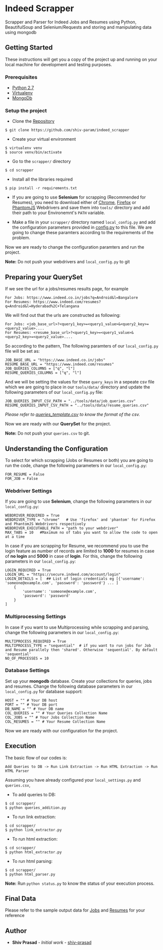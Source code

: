 # Indeed Scrapper

Scrapper and Parser for Indeed Jobs and Resumes using Python, BeautifulSoup and Selenium/Requests and storing and manipulating data using mongodb

## Getting Started

These instructions will get you a copy of the project up and running on your local machine for development and testing purposes.

### Prerequisites

* [Python 2.7](https://www.python.org/downloads/)
* [Virtualenv](https://virtualenv.pypa.io/en/stable/)
* [MongoDb](https://docs.mongodb.com/)

### Setup the project

* Clone the [Repository](https://github.com/shiv-prasad/indeed_scrapper) 
```
$ git clone https://github.com/shiv-param/indeed_scrapper
```

* Create your virtual environment
```
$ virtualenv venv
$ source venv/bin/activate
```

* Go to the `scrapper/` directory
```
$ cd scrapper
```

* Install all the libraries required
```
$ pip install -r requirements.txt
```

* If you are going to use **Selenium** for scrapping (Recommended for Resumes), you need to download either of [Chrome](http://chromedriver.chromium.org/), [Firefox](https://developer.mozilla.org/en-US/docs/Web/WebDriver) or [PhantomJS](http://phantomjs.org/release-1.8.html) Webdrivers and save them into `tools/` directory and add their path to your Environemnt's `PATH` variable.

* Make a file in your `scrapper/` directory named `local_config.py` and add the configuration parameters provided in [config.py](https://github.com/shiv-param/indeed_scrapper/blob/master/scrapper/config.py) to this file. We are going to change these paramters according to the requirements of the problem.

Now we are ready to change the configuration paramters and run the project.

**Note:** Do not push your webdrivers and `local_config.py` to git

## Preparing your QuerySet

If we see the url for a jobs/resumes results page, for example
```
For Jobs: https://www.indeed.co.in/jobs?q=Android&l=Bangalore
For Resumes: https://www.indeed.com/resumes?q=Android&l=Hyderabad%2C+Telangana
```
We will find out that the urls are constructed as following:
```
For Jobs: <job_base_url>?<query1_key>=<query1_value>&<query2_key>=<query2_value>....
For Resumes: <resume_base_url>?<query1_key>=<query1_value>&<query2_key>=<query2_value>....
```
So according to the pattern,
The following paramters of our `local_config.py` file will be set as:
```
JOB_BASE_URL = "https://www.indeed.co.in/jobs"
RESUME_BASE_URL = "https://www.indeed.com/resumes"
JOB_QUERIES_COLUMNS = ["q", "l"]
RESUME_QUERIES_COLUMNS = ["q", "l"]
```
And we will be setting the values for these `query_keys` in a sepeate csv file which we are going to place in our `tools/data/` directory and update the following parameters of our `local_config.py` file:
```
JOB_QUERIES_INPUT_CSV_PATH = "../tools/data/job_queries.csv"
RESUME_QUERIES_INPUT_CSV_PATH = "../tools/data/resume_queries.csv"
```
*Please refer to [queries_template.csv](https://github.com/shiv-param/indeed_scrapper/blob/master/tools/data/queries_template.csv) to know the format of the csv.*

Now we are ready with our **QuerySet** for the project.

**Note:** Do not push your `queries.csv` to git.

## Understanding the Configuration

To select for which scrapping (Jobs or Resumes or both) you are going to run the code, change the following parameters in our `local_config.py`:
```
FOR_RESUME = False
FOR_JOB = False
```

### Webdriver Settings

If you are going to use **Selenium**, change the following parameters in our `local_config.py`:
```
WEBDRIVER_REQUIRED = True
WEBDRIVER_TYPE = "chrome"   # Use 'firefox' and 'phantom' for Firefox and PhantomJS Webdrivers respectively
WEBDRIVER_EXECUTABLE_PATH = "path to your webdriver"
MAX_TABS = 10   #Maximum no of tabs you want to allow the code to open at a time
```

In case if you are scrapping for Resume, we recommend you to use the login feature as number of records are limited to **1000** for resumes in case of **no login** and **5000** in case of **login**. For this, change the following parameters in our `local_config.py`:
```
LOGIN_REQUIRED = True
LOGIN_URL = "https://secure.indeed.com/account/login"
LOGIN_DETAILS = [  ## List of login credentials eg [{'username': 'someone@example.com', 'password': 'password'} ... ]
    {
        'username': 'someone@example.com',
        'password': 'password'
    }
]
```

### Multiprocessing Settings

In case if you want to use Multiprocessing while scrapping and parsing, change the following parameters in our `local_config.py`:
```
MULTIPROCESS_REQUIRED = True
MULTIPROCESS_TYPE = "sequential"  # if you want to run jobs for Job and Resume parallely then 'shared'. Otherwise 'sequential'. By default 'sequential'
NO_OF_PROCESSES = 10
```

### Database Settings

Set up your **mongodb** database. Create your collections for queries, jobs and resumes. Change the following database parameters in our `local_config.py` for database support:
```
HOST = "" # Your DB host
PORT = "" # Your DB port
DB_NAME = "" # Your DB name
COL_QUERIES = "" # Your Queries Collection Name
COL_JOBS = "" # Your Jobs Collection Name
COL_RESUMES = "" # Your Resume Collection Name
```

Now we are ready with our configuration for the project.

## Execution

The basic flow of our codes is:
```
Add Queries to DB -> Run Link Extraction -> Run HTML Extraction -> Run HTML Parser
```

Assuming you have already configured your `local_settings.py` and `queries.csv`,

* To add queries to DB:
```
$ cd scrapper/
$ python queries_addition.py
```

* To run link extraction:
```
$ cd scrapper/
$ python link_extractor.py
```

* To run html extraction:
```
$ cd scrapper/
$ python html_extractor.py
```

* To run html parsing:
```
$ cd scrapper/
$ python html_parser.py
```

**Note:** Run `python status.py` to know the status of your execution process.

## Final Data

Please refer to the sample output data for [Jobs](https://raw.githubusercontent.com/shiv-prasad/indeed_scrapper/blob/master/tools/data/jobs.json) and [Resumes](https://raw.githubusercontent.com/shiv-prasad/indeed_scrapper/blob/master/tools/data/resumes.json) for your reference

## Author

* **Shiv Prasad** - *Initial work* - [shiv-prasad](https://github.com/shiv-prasad/)
